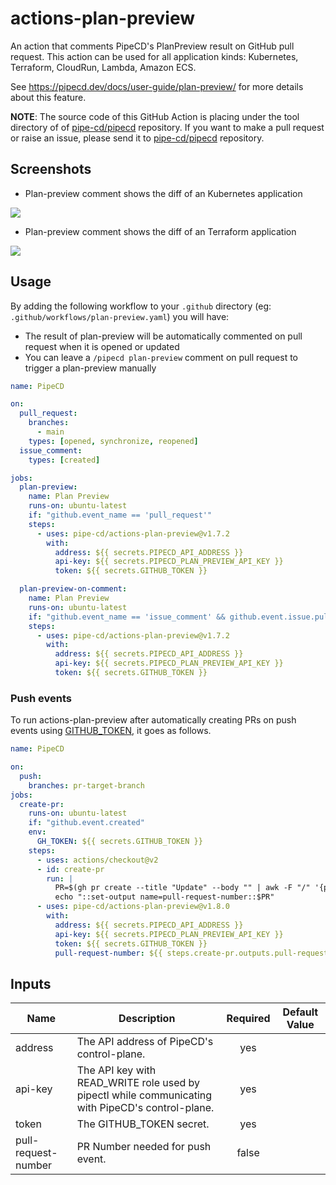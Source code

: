 # actions-plan-preview

An action that comments PipeCD's PlanPreview result on GitHub pull request. This action can be used for all application kinds: Kubernetes, Terraform, CloudRun, Lambda, Amazon ECS.

See https://pipecd.dev/docs/user-guide/plan-preview/ for more details about this feature.

**NOTE**: The source code of this GitHub Action is placing under the tool directory of of [pipe-cd/pipecd](https://github.com/pipe-cd/pipecd/tree/master/tool) repository. If you want to make a pull request or raise an issue, please send it to [pipe-cd/pipecd](https://github.com/pipe-cd/pipecd) repository.

## Screenshots

- Plan-preview comment shows the diff of an Kubernetes application

![](/assets/plan-preview-comment-kubernetes.png)

- Plan-preview comment shows the diff of an Terraform application

![](/assets/plan-preview-comment-terraform.png)

## Usage

By adding the following workflow to your `.github` directory (eg: `.github/workflows/plan-preview.yaml`) you will have:

- The result of plan-preview will be automatically commented on pull request when it is opened or updated 
- You can leave a `/pipecd plan-preview` comment on pull request to trigger a plan-preview manually


``` yaml
name: PipeCD

on:
  pull_request:
    branches:
      - main
    types: [opened, synchronize, reopened]
  issue_comment:
    types: [created]

jobs:
  plan-preview:
    name: Plan Preview
    runs-on: ubuntu-latest
    if: "github.event_name == 'pull_request'"
    steps:
      - uses: pipe-cd/actions-plan-preview@v1.7.2
        with:
          address: ${{ secrets.PIPECD_API_ADDRESS }}
          api-key: ${{ secrets.PIPECD_PLAN_PREVIEW_API_KEY }}
          token: ${{ secrets.GITHUB_TOKEN }}

  plan-preview-on-comment:
    name: Plan Preview
    runs-on: ubuntu-latest
    if: "github.event_name == 'issue_comment' && github.event.issue.pull_request && startsWith(github.event.comment.body, '/pipecd plan-preview')"
    steps:
      - uses: pipe-cd/actions-plan-preview@v1.7.2
        with:
          address: ${{ secrets.PIPECD_API_ADDRESS }}
          api-key: ${{ secrets.PIPECD_PLAN_PREVIEW_API_KEY }}
          token: ${{ secrets.GITHUB_TOKEN }}
```

### Push events

To run actions-plan-preview after automatically creating PRs on push events using [GITHUB_TOKEN](https://docs.github.com/en/actions/using-workflows/triggering-a-workflow#triggering-a-workflow-from-a-workflow), it goes as follows.

```yaml
name: PipeCD

on:
  push:
    branches: pr-target-branch
jobs:
  create-pr:
    runs-on: ubuntu-latest
    if: "github.event.created"
    env:
      GH_TOKEN: ${{ secrets.GITHUB_TOKEN }}
    steps:
      - uses: actions/checkout@v2
      - id: create-pr
        run: |
          PR=$(gh pr create --title "Update" --body "" | awk -F "/" '{print $NF}')
          echo "::set-output name=pull-request-number::$PR"
      - uses: pipe-cd/actions-plan-preview@v1.8.0
        with:
          address: ${{ secrets.PIPECD_API_ADDRESS }}
          api-key: ${{ secrets.PIPECD_PLAN_PREVIEW_API_KEY }}
          token: ${{ secrets.GITHUB_TOKEN }}
          pull-request-number: ${{ steps.create-pr.outputs.pull-request-number }}
```

## Inputs

| Name                            | Description                                                                                       | Required | Default Value |
|---------------------------------|---------------------------------------------------------------------------------------------------|:--------:|:-------------:|
| address                         | The API address of PipeCD's control-plane.                                                        |    yes   |               |
| api-key                         | The API key with READ_WRITE role used by pipectl while communicating with PipeCD's control-plane. |    yes   |               |
| token                           | The GITHUB_TOKEN secret.                                                                          |    yes   |               |
| pull-request-number             | PR Number needed for push event.                                                                  |   false  |               |
